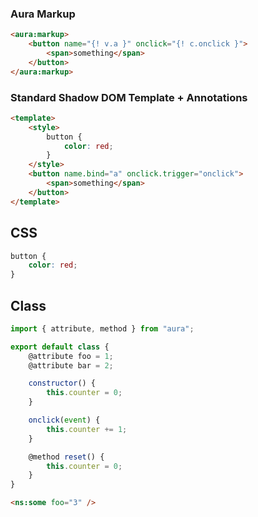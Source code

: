 ### Aura Markup

```html
<aura:markup>
    <button name="{! v.a }" onclick="{! c.onclick }">
        <span>something</span>
    </button>
</aura:markup>
```

### Standard Shadow DOM Template + Annotations

```html
<template>
    <style>
        button {
            color: red;
        }
    </style>
    <button name.bind="a" onclick.trigger="onclick">
        <span>something</span>
    </button>
</template>
```


## CSS

```css
button {
    color: red;
}
```

## Class

```js
import { attribute, method } from "aura";

export default class {
    @attribute foo = 1;
    @attribute bar = 2;

    constructor() {
        this.counter = 0;
    }

    onclick(event) {
        this.counter += 1;
    }

    @method reset() {
        this.counter = 0;
    }
}
```

```html
<ns:some foo="3" />
```
